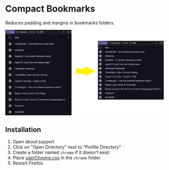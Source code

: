 # Compact Bookmarks
Reduces padding and margins in bookmarks folders.

![comparison](./images/comparison.png)

## Installation
1. Open about:support
2. Click on "Open Directory" next to "Profile Directory"
3. Create a folder named `chrome` if it doesn't exist
4. Place [userChrome.css](userChrome.css) in the `chrome` folder
5. Restart Firefox